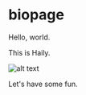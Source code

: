 # biopage
Hello, world. 

This is Haily. 


![alt text](biopage/Haily.jpg)
    

Let's have some fun. 
